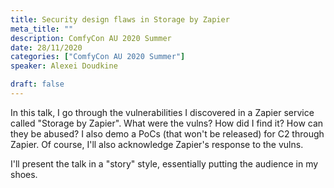 ```yaml
---
title: Security design flaws in Storage by Zapier
meta_title: ""
description: ComfyCon AU 2020 Summer
date: 28/11/2020
categories: ["ComfyCon AU 2020 Summer"]
speaker: Alexei Doudkine

draft: false
---
```

In this talk, I go through the vulnerabilities I discovered in a Zapier service called "Storage by Zapier". What were the vulns? How did I find it? How can they be abused? I also demo a PoCs (that won't be released) for C2 through Zapier. Of course, I'll also acknowledge Zapier's response to the vulns.

I'll present the talk in a "story" style, essentially putting the audience in my shoes.

